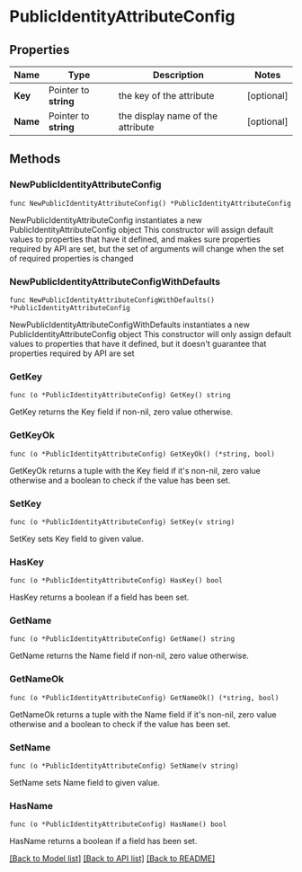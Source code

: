 # PublicIdentityAttributeConfig

## Properties

Name | Type | Description | Notes
------------ | ------------- | ------------- | -------------
**Key** | Pointer to **string** | the key of the attribute | [optional] 
**Name** | Pointer to **string** | the display name of the attribute | [optional] 

## Methods

### NewPublicIdentityAttributeConfig

`func NewPublicIdentityAttributeConfig() *PublicIdentityAttributeConfig`

NewPublicIdentityAttributeConfig instantiates a new PublicIdentityAttributeConfig object
This constructor will assign default values to properties that have it defined,
and makes sure properties required by API are set, but the set of arguments
will change when the set of required properties is changed

### NewPublicIdentityAttributeConfigWithDefaults

`func NewPublicIdentityAttributeConfigWithDefaults() *PublicIdentityAttributeConfig`

NewPublicIdentityAttributeConfigWithDefaults instantiates a new PublicIdentityAttributeConfig object
This constructor will only assign default values to properties that have it defined,
but it doesn't guarantee that properties required by API are set

### GetKey

`func (o *PublicIdentityAttributeConfig) GetKey() string`

GetKey returns the Key field if non-nil, zero value otherwise.

### GetKeyOk

`func (o *PublicIdentityAttributeConfig) GetKeyOk() (*string, bool)`

GetKeyOk returns a tuple with the Key field if it's non-nil, zero value otherwise
and a boolean to check if the value has been set.

### SetKey

`func (o *PublicIdentityAttributeConfig) SetKey(v string)`

SetKey sets Key field to given value.

### HasKey

`func (o *PublicIdentityAttributeConfig) HasKey() bool`

HasKey returns a boolean if a field has been set.

### GetName

`func (o *PublicIdentityAttributeConfig) GetName() string`

GetName returns the Name field if non-nil, zero value otherwise.

### GetNameOk

`func (o *PublicIdentityAttributeConfig) GetNameOk() (*string, bool)`

GetNameOk returns a tuple with the Name field if it's non-nil, zero value otherwise
and a boolean to check if the value has been set.

### SetName

`func (o *PublicIdentityAttributeConfig) SetName(v string)`

SetName sets Name field to given value.

### HasName

`func (o *PublicIdentityAttributeConfig) HasName() bool`

HasName returns a boolean if a field has been set.


[[Back to Model list]](../README.md#documentation-for-models) [[Back to API list]](../README.md#documentation-for-api-endpoints) [[Back to README]](../README.md)


